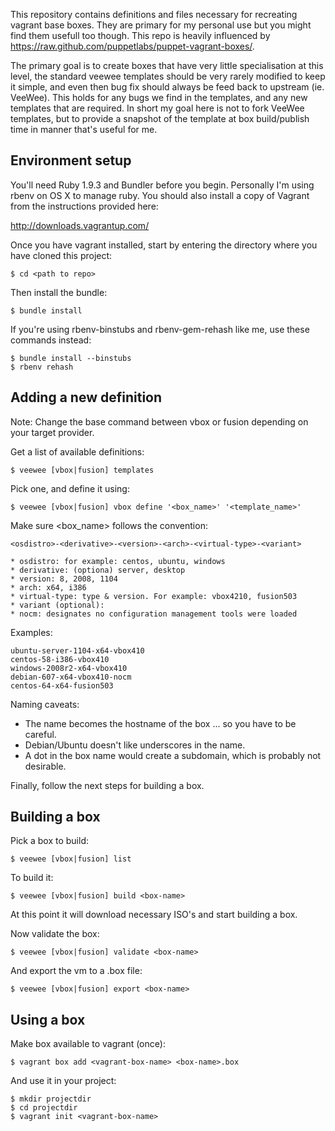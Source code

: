 This repository contains definitions and files necessary for recreating vagrant base boxes. They are primary for my personal use but you might find them usefull too though. This repo is heavily influenced by <https://raw.github.com/puppetlabs/puppet-vagrant-boxes/>.

The primary goal is to create boxes that have very little specialisation at this level, the standard veewee templates should be very rarely modified to keep it simple, and even then bug fix should always be feed back to upstream (ie. VeeWee). This holds for any bugs we find in the templates, and any new templates that are required. In short my goal here is not to fork VeeWee templates, but to provide a snapshot of the template at box build/publish time in manner that's useful for me.

## Environment setup

You'll need Ruby 1.9.3 and Bundler before you begin. Personally I'm using rbenv on OS X to manage ruby. You should also install a copy of Vagrant from the instructions provided here:

<http://downloads.vagrantup.com/>

Once you have vagrant installed, start by entering the directory where you have cloned this project:

    $ cd <path to repo>

Then install the bundle:

    $ bundle install

If you're using rbenv-binstubs and rbenv-gem-rehash like me, use these commands instead:

    $ bundle install --binstubs
    $ rbenv rehash

## Adding a new definition

Note: Change the base command between vbox or fusion depending on your target provider.

Get a list of available definitions:

    $ veewee [vbox|fusion] templates

Pick one, and define it using:

    $ veewee [vbox|fusion] vbox define '<box_name>' '<template_name>'

Make sure <box_name> follows the convention:

    <osdistro>-<derivative>-<version>-<arch>-<virtual-type>-<variant>

    * osdistro: for example: centos, ubuntu, windows
    * derivative: (optiona) server, desktop
    * version: 8, 2008, 1104
    * arch: x64, i386
    * virtual-type: type & version. For example: vbox4210, fusion503
    * variant (optional):
    * nocm: designates no configuration management tools were loaded

Examples:

    ubuntu-server-1104-x64-vbox410
    centos-58-i386-vbox410
    windows-2008r2-x64-vbox410
    debian-607-x64-vbox410-nocm
    centos-64-x64-fusion503

Naming caveats:

* The name becomes the hostname of the box ... so you have to be careful.
* Debian/Ubuntu doesn't like underscores in the name.
* A dot in the box name would create a subdomain, which is probably not desirable.

Finally, follow the next steps for building a box.

## Building a box

Pick a box to build:

    $ veewee [vbox|fusion] list

To build it:

    $ veewee [vbox|fusion] build <box-name>

At this point it will download necessary ISO's and start building a box.

Now validate the box:

    $ veewee [vbox|fusion] validate <box-name>

And export the vm to a .box file:

    $ veewee [vbox|fusion] export <box-name>

## Using a box

Make box available to vagrant (once):

    $ vagrant box add <vagrant-box-name> <box-name>.box

And use it in your project:

    $ mkdir projectdir
    $ cd projectdir
    $ vagrant init <vagrant-box-name>
